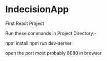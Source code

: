 # IndecisionApp
First React Project


Run these commands in Project Directory:-


npm install
npm run dev-server


open the port most probably  8080 in browser
